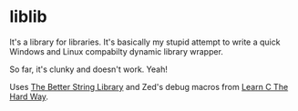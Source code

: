 liblib
======

It's a library for libraries. It's basically my stupid attempt to write a quick
Windows and Linux compabilty dynamic library wrapper.

So far, it's clunky and doesn't work. Yeah!

Uses [The Better String Library][] and Zed's debug macros from [Learn C The Hard Way][].

[The Better String Library]: http://bstring.sourceforge.net/
[Learn C The Hard Way]: c.learncodethehardway.org
